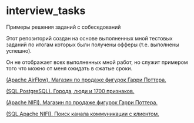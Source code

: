 # interview_tasks
Примеры решения заданий с собеседований

Этот репозиторий создан на основе выполненных мной тестовых заданий по итогам которых были получены офферы (т.е. выполнены успешно).

Он не отображает всех выполненных мной работ, но служит примером того что можно от меня ожидать в сжатые сроки.

[(Apache AirFlow). Магазин по продаже фигурок Гарри Поттера.](https://github.com/SainSinner/interview_tasks/tree/main/harry_potter_shop_apache_airflow)

[(SQL.PostgreSQL). Города, люди и 1700 признаков.](https://github.com/SainSinner/interview_tasks/tree/main/people_cities_1700_unique_metrics)

[(Apache NIFI). Магазин по продаже фигурок Гарри Поттера.](https://github.com/SainSinner/interview_tasks/tree/main/harry_potter_shop_apache_nifi)

[(SQL.Apache NIFI). Поиск канала коммуникации с клиентом.](https://github.com/SainSinner/interview_tasks/tree/main/search_communication_channel_client)